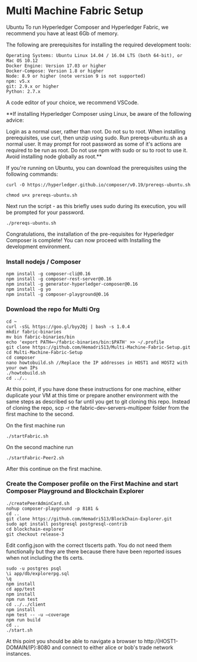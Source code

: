# Multi Machine Fabric Setup

Ubuntu
To run Hyperledger Composer and Hyperledger Fabric, we recommend you have at least 6Gb of memory.

The following are prerequisites for installing the required development tools:
```
Operating Systems: Ubuntu Linux 14.04 / 16.04 LTS (both 64-bit), or Mac OS 10.12
Docker Engine: Version 17.03 or higher
Docker-Compose: Version 1.8 or higher
Node: 8.9 or higher (note version 9 is not supported)
npm: v5.x
git: 2.9.x or higher
Python: 2.7.x
```

A code editor of your choice, we recommend VSCode.

**If installing Hyperledger Composer using Linux, be aware of the following advice:

Login as a normal user, rather than root.
Do not su to root.
When installing prerequisites, use curl, then unzip using sudo.
Run prereqs-ubuntu.sh as a normal user. It may prompt for root password as some of it's actions are required to be run as root.
Do not use npm with sudo or su to root to use it.
Avoid installing node globally as root.**

If you're running on Ubuntu, you can download the prerequisites using the following commands:

```
curl -O https://hyperledger.github.io/composer/v0.19/prereqs-ubuntu.sh

chmod u+x prereqs-ubuntu.sh

```
Next run the script - as this briefly uses sudo during its execution, you will be prompted for your password.
```
./prereqs-ubuntu.sh

```
Congratulations, the installation of the pre-requisites for Hyperledger Composer is complete!
You can now proceed with Installing the development environment.

### Install nodejs / Composer
```
npm install -g composer-cli@0.16
npm install -g composer-rest-server@0.16
npm install -g generator-hyperledger-composer@0.16
npm install -g yo
npm install -g composer-playground@0.16

```
### Download the repo for Multi Org
```
cd ~
curl -sSL https://goo.gl/byy2Qj | bash -s 1.0.4
mkdir fabric-binaries
mv bin fabric-binaries/bin
echo 'export PATH=~/fabric-binaries/bin:$PATH' >> ~/.profile
git clone https://github.com/Hemadri513/Multi-Machine-Fabric-Setup.git
cd Multi-Machine-Fabric-Setup
cd composer
nano howtobuild.sh //Replace the IP addresses in HOST1 and HOST2 with your own IPs 
./howtobuild.sh
cd ../..
```

At this point, if you have done these instructions for one machine, either duplicate your VM at this time or prepare another environment with the same steps as described so far until you get to git cloning this repo. Instead of cloning the repo, scp -r the fabric-dev-servers-multipeer folder from the first machine to the second.

On the first machine run
```
./startFabric.sh
```
On the second machine run
```
./startFabric-Peer2.sh
```

After this continue on the first machine.

### Create the Composer profile on the First Machine and start Composer Playground and Blockchain Explorer
```
./createPeerAdminCard.sh
nohup composer-playground -p 8181 &
cd ..
git clone https://github.com/Hemadri513/BlockChain-Explorer.git
sudo apt install postgresql postgresql-contrib
cd blockchain-explorer
git checkout release-3
```
Edit config.json with the correct tlscerts path. You do not need them functionally but they are there because there have been reported issues when not including the tls certs.
```
sudo -u postgres psql
\i app/db/explorerpg.sql
\q
npm install
cd app/test
npm install
npm run test
cd ../../client
npm install
npm test -- -u –coverage
npm run build
cd ..
./start.sh
```

At this point you should be able to navigate a browser to http:/{HOST1-DOMAIN/IP}:8080 and connect to either alice or bob's trade network instances.

